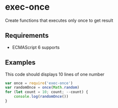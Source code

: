 
# exec-once
Create functions that executes only once to get result

## Requirements

 * ECMAScript 6 supports

## Examples

This code should displays 10 lines of one number

```javascript
var once = require('exec-once')
var randomOnce = once(Math.random)
for (let count = 10; count; --count) {
    console.log(randomOnce())
}
```
